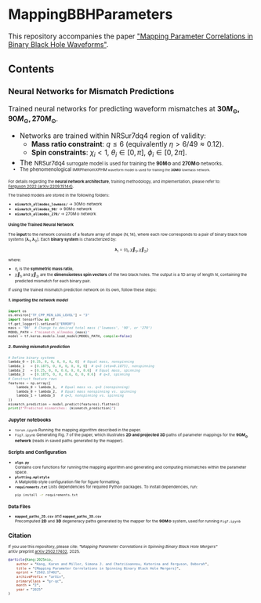 # MappingBBHParameters
This repository accompanies the paper ["Mapping Parameter Correlations in Binary Black Hole Waveforms"](https://arxiv.org/abs/2502.17402). 


## **Contents**
### **Neural Networks for Mismatch Predictions**  
Trained neural networks for predicting waveform mismatches at **$30M_\odot, 90M_\odot, 270M_\odot$**.
  - Networks are trained within NRSur7dq4 region of validity:
    - **Mass ratio constraint**: $q \leq 6$ (equivalently $\eta > 6/49 \approx 0.12$).
    - **Spin constraints**: $\chi_i < 1$, $\theta_i \in [0, \pi]$, $\phi_i \in [0, 2\pi]$.
  - The <small>NRSur7dq4<small> surrogate model is used for training the **90M⊙** and **270M⊙** networks.
  - The phenomenological <small>IMRPhenomXPHM<small> waveform model is used for training the **30M⊙** lowmass network.

For details regarding the **neural network architecture**, training methodology, and implementation, please refer to:  
[Ferguson 2022 (arXiv:2209.15144)](https://arxiv.org/abs/2209.15144).

The trained models are stored in the following folders:
- **`mismatch_allmodes_lowmass/`** → 30M⊙ network  
- **`mismatch_allmodes_90/`** → 90M⊙ network  
- **`mismatch_allmodes_270/`** → 270M⊙ network

#### Using the Trained Neural Network
The **input** to the network consists of a feature array of shape $(N, 14)$, where each row corresponds to a pair of binary black hole systems $[\boldsymbol{\lambda}_1,\boldsymbol{\lambda}_2]$. 
Each **binary system** is characterized by:
$$\boldsymbol{\lambda}_i = \left\{\eta_i, \vec{\chi}_{1i}, \vec{\chi}_{2i}\right\}$$
where:
- $\eta_i$ is the **symmetric mass ratio**,
- $\vec{\chi}_{1i}$ and $\vec{\chi}_{2i}$ are the **dimensionless spin vectors** of the two black holes.
The output is a 1D array of length $N$, containing the predicted mismatch for each binary pair.

If using the trained mismatch prediction network on its own, follow these steps:
##### 1. Importing the network model
```python
import os
os.environ["TF_CPP_MIN_LOG_LEVEL"] = "3"
import tensorflow as tf
tf.get_logger().setLevel("ERROR")
mass = '90'  # Change to desired total mass ('lowmass', '90', or '270')
MODEL_PATH = f"mismatch_allmodes_{mass}"
model = tf.keras.models.load_model(MODEL_PATH, compile=False)
```
##### 2. Running mismatch prediction
```python
# Define binary systems
lambda_0 = [0.25, 0, 0, 0, 0, 0, 0]  # Equal mass, nonspinning
lambda_1   = [0.1875, 0, 0, 0, 0, 0, 0]  # q=3 (eta=0.1875), nonspinning
lambda_2   = [0.25, 0, 0, 0.6, 0, 0, 0.6]  # Equal mass, spinning
lambda_3   = [0.1875, 0, 0, 0.6, 0, 0, 0.6]  # q=3, spinning
# Construct feature rows
features = np.array([
    lambda_0 + lambda_1,  # Equal mass vs. q=3 (nonspinning)
    lambda_0 + lambda_2,  # Equal mass nonspinning vs. spinning
    lambda_1 + lambda_3   # q=3, nonspinning vs. spinning
])
mismatch_prediction = model.predict(features).flatten()
print(f"Predicted mismatches: {mismatch_prediction}")
```
### **Jupyter notebooks**  
  - `torun.ipynb` Running the mapping algorithm described in the paper.  
  - `Fig7.ipynb` Generating Fig. 7 of the paper, which illustrates **2D and projected 3D** paths of parameter mappings for the **$90M_\odot$ network** (reads in saved paths generated by the mapper).
  
### **Scripts and Configuration**
- **`algo.py`**  
  Contains core functions for running the mapping algorithm and generating and computing mismatches within the parameter space.
- **`plotting.mplstyle`**  
  A Matplotlib style configuration file for figure formatting.
- **`requirements.txt`**
  Lists dependencies for required Python packages. To install dependencies, run:  
  ```bash
  pip install -r requirements.txt

### **Data Files**
- **`mapped_paths_2D.csv`**  and  **`mapped_paths_3D.csv`**  
  Precomputed **2D**  and **3D** degeneracy paths generated by the mapper for the **90M⊙** system, used for running `Fig7.ipynb`

## **Citation**
If you use this repository, please cite:
*"Mapping Parameter Correlations in Spinning Binary Black Hole Mergers"*  
arXiv preprint [arXiv:2502.17402](https://arxiv.org/abs/2502.17402), 2025.

```bibtex
@article{Kang:2025nio,
    author = "Kang, Karen and Miller, Simona J. and Chatziioannou, Katerina and Ferguson, Deborah",
    title = "{Mapping Parameter Correlations in Spinning Binary Black Hole Mergers}",
    eprint = "2502.17402",
    archivePrefix = "arXiv",
    primaryClass = "gr-qc",
    month = "2",
    year = "2025"
}
